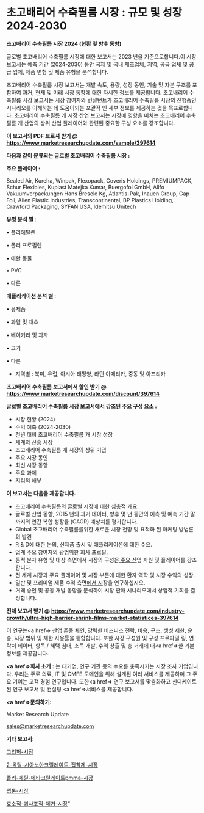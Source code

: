 # 초고배리어 수축필름 시장 : 규모 및 성장 2024-2030

<strong>초고배리어 수축필름 시장 2024 (현황 및 향후 동향)</strong>

글로벌 초고배리어 수축필름 시장에 대한 보고서는 2023 년을 기준으로합니다.이 시장 보고서는 예측 기간 (2024-2030) 동안 국제 및 국내 제조업체, 지역, 공급 업체 및 공급 업체, 제품 변형 및 제품 유형을 분석합니다.

초고배리어 수축필름 시장 보고서는 개발 속도, 용량, 성장 동인, 기술 및 자본 구조를 포함하여 과거, 현재 및 미래 시장 동향에 대한 자세한 정보를 제공합니다. 초고배리어 수축필름 시장 보고서는 시장 참여자와 컨설턴트가 초고배리어 수축필름 시장의 진행중인 시나리오를 이해하는 데 도움이되는 포괄적 인 세부 정보를 제공하는 것을 목표로합니다. 초고배리어 수축필름 개 시장 산업 보고서는 시장에 영향을 미치는 초고배리어 수축필름 개 산업의 상위 산업 플레이어와 관련된 중요한 구성 요소를 강조합니다.



<strong>이 보고서의 PDF 브로셔 받기 @ <a href=https://www.marketresearchupdate.com/sample/397614>https://www.marketresearchupdate.com/sample/397614</a></strong>



<strong>다음과 같이 분류되는 글로벌 초고배리어 수축필름 시장 :</strong>



<strong>주요 플레이어 :</strong>

Sealed Air, Kureha, Winpak, Flexopack, Coveris Holdings, PREMIUMPACK, Schur Flexibles, Kuplast Matejka Kumar, Buergofol GmbH, Allfo Vakuumverpackungen Hans Bresele Kg, Atlantis-Pak, Inauen Group, Gap Foil, Allen Plastic Industries, Transcontinental, BP Plastics Holding, Crawford Packaging, SYFAN USA, Idemitsu Unitech



<strong>유형 분석 별 :</strong>

• 폴리에틸렌

• 폴리 프로필렌

• 애완 동물

• PVC

• 다른



<strong>애플리케이션 분석 별 :</strong>

• 유제품

• 과일 및 채소

• 베이커리 및 과자

• 고기

• 다른

<ul>
  <li>지역별 : 북미, 유럽, 아시아 태평양, 라틴 아메리카, 중동 및 아프리카</li>
</ul>


<strong>초고배리어 수축필름 보고서에서 할인 받기 @ <a href=https://www.marketresearchupdate.com/discount/397614>https://www.marketresearchupdate.com/discount/397614</a></strong>



<strong>글로벌 초고배리어 수축필름 시장 보고서에서 강조된 주요 구성 요소 :</strong>
<ul>
  <li>시장 현황 (2024)</li>
  <li>수익 예측 (2024-2030)</li>
  <li>전년 대비 초고배리어 수축필름 개 시장 성장</li>
  <li>세계의 신흥 시장</li>
  <li>초고배리어 수축필름 개 시장의 상위 기업</li>
  <li>주요 시장 동인</li>
  <li>최신 시장 동향</li>
  <li>주요 과제</li>
  <li>지리적 해부</li>
</ul>


<strong>이 보고서는 다음을 제공합니다.</strong>
<ul>
  <li>초고배리어 수축필름의 글로벌 시장에 대한 심층적 개요.</li>
  <li>글로벌 산업 동향, 2015 년의 과거 데이터, 향후 몇 년 동안의 예측 및 예측 기간 말까지의 연간 복합 성장률 (CAGR) 예상치를 평가합니다.</li>
  <li>Global 초고배리어 수축필름를위한 새로운 시장 전망 및 표적화 된 마케팅 방법론의 발견</li>
  <li>R &amp; D에 대한 논의, 신제품 출시 및 애플리케이션에 대한 수요.</li>
  <li>업계 주요 참여자의 광범위한 회사 프로필.</li>
  <li>동적 분자 유형 및 대상 측면에서 시장의 구성은<a href=> 주요 산</a>업 자원 및 플레이어를 강조합니다.</li>
  <li>전 세계 시장과 주요 플레이어 및 시장 부문에 대한 환자 역학 및 시장 수익의 성장.</li>
  <li>일반 및 프리미엄 제품 수익 측면<a href=>에서 시</a>장을 연구하십시오.</li>
  <li>거래 승인 및 공동 개발 동향을 분석하여 시장 판매 시나리오에서 상업적 기회를 결정합니다.</li>
</ul>



<strong>전체 보고서 받기 @ <a href=https://www.marketresearchupdate.com/industry-growth/ultra-high-barrier-shrink-films-market-statistices-397614>https://www.marketresearchupdate.com/industry-growth/ultra-high-barrier-shrink-films-market-statistices-397614</a></strong>

이 연구는<a href=> 산업 존중</a> 체인, 강력한 비즈니스 전략, 비용, 구조, 생성 제한, 운송, 시장 범위 및 제한 사용률을 통합합니다. 또한 시장 구성원 및 구성 프로파일 링, 연락처 데이터, 항목 / 혜택 침대, 소득 개발, 수익 창출 및 총 거래에 대<a href=>한 기본 </a>정보를 제공합니다.



<strong><a href=>회사 소</a>개 :</strong>
는 대기업, 연구 기관 등의 수요를 충족시키는 시장 조사 기업입니다. 우리는 주로 의료, IT 및 CMFE 도메인을 위해 설계된 여러 서비스를 제공하며 그 주요 기여는 고객 경험 연구입니다. 또한<a href=> 연구 보</a>고서를 맞춤화하고 신디케이트 된 연구 보고서 및 컨설팅 <a href=>서비스</a>를 제공합니다.



<strong><a href=>문의하기:</a></strong>

Market Research Update

sales@marketresearchupdate.com



<strong>기타 보고서:</strong>

<a href=https://www.linkedin.com/pulse/그리퍼-시장-현재-및-미래-성장-2029-survey-savvy-insights-360-analysis/>그리퍼-시장</a>

<a href=https://www.linkedin.com/pulse/2-옥틸-시아노아크릴레이트-접착제-시장-진입-전략-및-위험-평가2029년-wo3hf/>2-옥틸-시아노아크릴레이트-접착제-시장</a>

<a href=https://www.linkedin.com/pulse/폴리-메틸-메타크릴레이트pmma-시장-규모-및-성장-2023-pr96f/>폴리-메틸-메타크릴레이트pmma-시장</a>

<a href=https://www.linkedin.com/pulse/펩톤-시장-현재-및-미래-성장-2030-consumer-connection-compendium-ana-fr2nf/>펩톤-시장</a>

<a href=https://www.linkedin.com/pulse/효소적-괴사조직-제거-시장-세분화-연구-및-목표-고객2030년-zlnlf/>효소적-괴사조직-제거-시장</a>"
